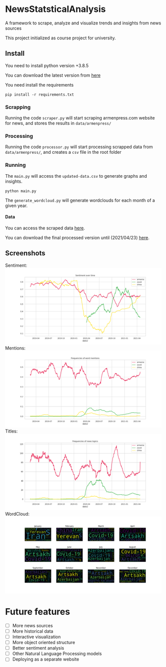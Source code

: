 # NewsStatsticalAnalysis
A framework to scrape, analyze and visualize trends and insights from news sources

This project initialized as course project for university.

## Install

You need to install python version +3.8.5

You can download the latest version from [here](https://www.python.org/downloads/)

You need install the requirements
```
pip install -r requirements.txt
```

### Scrapping
Running the code `scraper.py` will start scraping armenpress.com website for news, and stores the results in `data/armenpress/`

### Processing
Running the code `processor.py` will start processing scrapped data from `data/armenpress/`, and creates a `csv` file in the root folder

### Running
The `main.py` will access the `updated-data.csv` to generate graphs and insights.

```
python main.py
```

The `generate_wordcloud.py` will generate wordclouds for each month of a given year.

#### Data

You can access the scraped data [here](https://drive.google.com/file/d/1mYCpbHB1_dCjVp5dEN0Nq3FhwTTrlJxI/view).

You can download the final processed version until (2021/04/23) [here](https://drive.google.com/file/d/1GODohmjsNixT46_6DzMmyXyOiNhrSf1c/view).

## Screenshots

Sentiment: ![alt text](https://github.com/Ashinoko/NewsStatsticalAnalysis/blob/main/screen_shots/Figure_1.png "Sentiment")
Mentions: ![alt text](https://github.com/Ashinoko/NewsStatsticalAnalysis/blob/main/screen_shots/Figure_2.png "Mentions")
Titles: ![alt text](https://github.com/Ashinoko/NewsStatsticalAnalysis/blob/main/screen_shots/Figure_3.png "Titles")
WordCloud: ![alt text](https://github.com/Ashinoko/NewsStatsticalAnalysis/blob/main/screen_shots/Cloud_2020.png "WordCloud")

# Future features
- [ ] More news sources
- [ ] More historical data
- [ ] Interactive visualization
- [ ] More object oriented structure
- [ ] Better sentiment analysis
- [ ] Other Natural Language Processing models
- [ ] Deploying as a separate website
